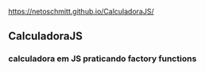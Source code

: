 https://netoschmitt.github.io/CalculadoraJS/

## CalculadoraJS

### calculadora em JS praticando factory functions
